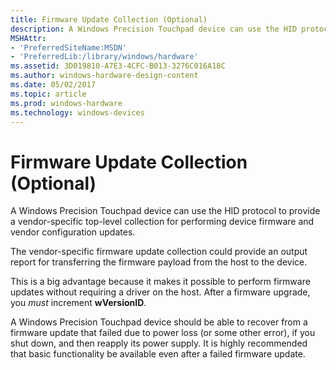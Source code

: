 ```yaml
---
title: Firmware Update Collection (Optional)
description: A Windows Precision Touchpad device can use the HID protocol to provide a vendor-specific top-level collection for performing device firmware and vendor configuration updates.
MSHAttr:
- 'PreferredSiteName:MSDN'
- 'PreferredLib:/library/windows/hardware'
ms.assetid: 3D019810-A7E3-4CFC-B013-3276C016A18C
ms.author: windows-hardware-design-content
ms.date: 05/02/2017
ms.topic: article
ms.prod: windows-hardware
ms.technology: windows-devices
---
```


# Firmware Update Collection (Optional)


A Windows Precision Touchpad device can use the HID protocol to provide a vendor-specific top-level collection for performing device firmware and vendor configuration updates.

The vendor-specific firmware update collection could provide an output report for transferring the firmware payload from the host to the device.

This is a big advantage because it makes it possible to perform firmware updates without requiring a driver on the host. After a firmware upgrade, you *must* increment **wVersionID**.

A Windows Precision Touchpad device should be able to recover from a firmware update that failed due to power loss (or some other error), if you shut down, and then reapply its power supply. It is highly recommended that basic functionality be available even after a failed firmware update.

 

 






